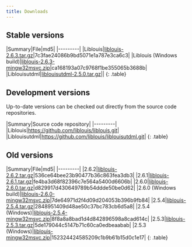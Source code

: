 ```yaml
---
title: Downloads
---
```


## Stable versions

|Summary|File|md5|
|---------|
|Liblouis|[liblouis-2.6.3.tar.gz](https://github.com/liblouis/liblouis/releases/download/v2.6.3/liblouis-2.6.3.tar.gz)|7c3fae24086b9bd5071e1a787e3ca6c3|
|Liblouis (Windows build)|[liblouis-2.6.3-mingw32msvc.zip](https://github.com/liblouis/liblouis/releases/download/v2.6.3/liblouis-2.6.3-mingw32msvc.zip)|ca168193a07c9768f1be355065b3688b|
|Liblouisutdml|[liblouisutdml-2.5.0.tar.gz](http://code.google.com/p/liblouisutdml/downloads/detail?name=liblouisutdml-2.5.0.tar.gz)||
{: .table}

## Development versions

Up-to-date versions can be checked out directly from the source code repositories.

|Summary|Source code repository|
|---------|
|Liblouis|<https://github.com/liblouis/liblouis.git>|
|Liblouisutdml|<https://github.com/liblouis/liblouisutdml.git>|
{: .table}

## Old versions

|Summary|File|md5|
|---------|
|2.6.2|[liblouis-2.6.2.tar.gz](https://github.com/liblouis/liblouis/releases/download/v2.6.2/liblouis-2.6.2.tar.gz)|536ce64bee23b90477b36c863fea3db3|
|2.6.1|[liblouis-2.6.1.tar.gz](https://github.com/liblouis/liblouis/releases/download/v2.6.1/liblouis-2.6.1.tar.gz)|fe4ba3d68f82396c7e564a5400d6606b|
|2.6.0|[liblouis-2.6.0.tar.gz](https://github.com/liblouis/liblouis/releases/download/v2.6.0/liblouis-2.6.0.tar.gz)|d829917d430649789b54ddde50be0d62|
|2.6.0 (Windows build)|[liblouis-2.6.0-mingw32msvc.zip](https://github.com/liblouis/liblouis/releases/download/v2.6.0/liblouis-2.6.0-mingw32msvc.zip)|7de64971d2f4d09d204053b396b9fb84|
|2.5.4|[liblouis-2.5.4.tar.gz](liblouis-2.5.4.tar.gz)|2848951409d48ae50c37bc783cb6d5a8|
|2.5.4 (Windows)|[liblouis-2.5.4-mingw32msvc.zip](liblouis-2.5.4-mingw32msvc.zip)|8f8a8a8bad1d4d842896598a8cad614c|
|2.5.3|[liblouis-2.5.3.tar.gz](liblouis-2.5.3.tar.gz)|5de179044c5147b71c60ca0edbeaabab|
|2.5.3 (Windows)|[liblouis-mingw32msvc.zip](liblouis-mingw32msvc.zip)|152324424585209c1b9b61b15d0c1e17|
{: .table}

